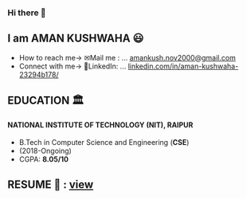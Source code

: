 ### Hi there 👋
## I am AMAN KUSHWAHA :smiley:  
- How to reach me-> ✉Mail me : ... <a href="amankush.nov2000@gmail.com" target ="_blank">amankush.nov2000@gmail.com  </a>
- Connect with me-> 💬LinkedIn: ... <a href="https://www.linkedin.com/in/aman-kushwaha-23294b178/" target ="_blank">linkedin.com/in/aman-kushwaha-23294b178/  </a>



## EDUCATION 🏛
#### NATIONAL INSTITUTE OF TECHNOLOGY (NIT), RAIPUR      
- B.Tech in Computer Science and Engineering (**CSE**)
- (2018-Ongoing)
- CGPA: **8.05/10**


## RESUME 📄 : <a href="https://drive.google.com/file/d/1s_7L_wdA2c-_DzTv9dKp1A-8HNVbGlLL/view?usp=sharing" target="_balnk"> view</a>


<!--
**Amankushwaha1/Amankushwaha1** is a ✨ _special_ ✨ repository because its `README.md` (this file) appears on your GitHub profile.

Here are some ideas to get you started:

- 🔭 I’m currently working on ...
- 🌱 I’m currently learning ...
- 👯 I’m looking to collaborate on ...
- 🤔 I’m looking for help with ...
- 💬 Ask me about ...
- 📫 How to reach me: ...
- 😄 Pronouns: ...
- ⚡ Fun fact: ...
-->
